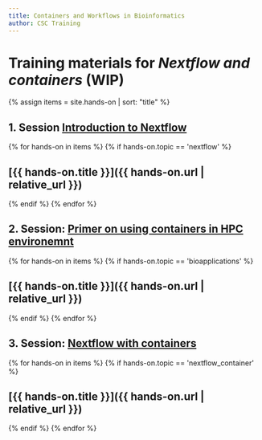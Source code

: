 ```yaml
---
title: Containers and Workflows in Bioinformatics
author: CSC Training
---
```


# Training materials for _Nextflow and containers_ (WIP)

{% assign items = site.hands-on |  sort: "title" %}


## 1. Session [Introduction to Nextflow](https://a3s.fi/CSC_training/Introduction_workflows.pdf)
{% for hands-on in items %}
{% if hands-on.topic == 'nextflow' %}
## [{{ hands-on.title }}]({{ hands-on.url | relative_url }})
{% endif %}
{% endfor %}

## 2. Session: [Primer on using containers in HPC environemnt](https://a3s.fi/CSC_training/Biocontainers.pdf)
{% for hands-on in items %}
{% if hands-on.topic == 'bioapplications' %}
## [{{ hands-on.title }}]({{ hands-on.url | relative_url }})
{% endif %}
{% endfor %}

## 3. Session: [Nextflow with containers](https://a3s.fi/CSC_training/Workflows_singularity_containers.pdf)

{% for hands-on in items %}
{% if hands-on.topic == 'nextflow_container' %}
## [{{ hands-on.title }}]({{ hands-on.url | relative_url }})
{% endif %}
{% endfor %}

   
